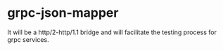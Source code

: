 # grpc-json-mapper
It will be a http/2-http/1.1 bridge and will facilitate the testing process for grpc services.
